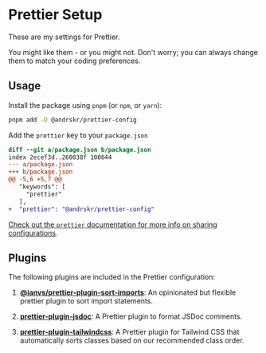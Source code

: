 # Prettier Setup

These are my settings for Prettier.

You might like them - or you might not. Don't worry; you can always change them to match your coding preferences.

## Usage

Install the package using `pnpm` (or `npm`, or `yarn`):

```sh
pnpm add -D @andrskr/prettier-config
```
Add the `prettier` key to your `package.json`

```diff
diff --git a/package.json b/package.json
index 2ecef3d..260838f 100644
--- a/package.json
+++ b/package.json
@@ -5,6 +5,7 @@
   "keywords": [
     "prettier"
   ],
+  "prettier": "@andrskr/prettier-config"
 ```
[Check out the `prettier` documentation for more info on sharing configurations](https://prettier.io/docs/en/configuration.html#sharing-configurations).

## Plugins

The following plugins are included in the Prettier configuration:

1. **[@ianvs/prettier-plugin-sort-imports](https://github.com/IanVS/prettier-plugin-sort-imports)**: An opinionated but flexible prettier plugin to sort import statements.

2. **[prettier-plugin-jsdoc](https://github.com/hosseinmd/prettier-plugin-jsdoc)**: A Prettier plugin to format JSDoc comments.

3. **[prettier-plugin-tailwindcss](https://github.com/tailwindlabs/prettier-plugin-tailwindcss)**: A Prettier plugin for Tailwind CSS that automatically sorts classes based on our recommended class order.
